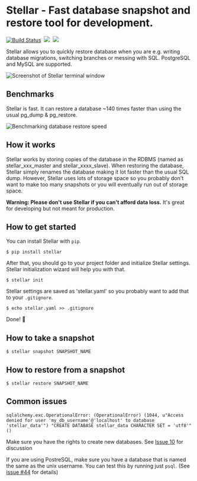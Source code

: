 Stellar - Fast database snapshot and restore tool for development.
=======

[![Build Status](https://travis-ci.org/fastmonkeys/stellar.svg?branch=master)](https://travis-ci.org/fastmonkeys/stellar)&nbsp;
![](http://img.shields.io/pypi/dm/stellar.svg)&nbsp;
![](http://img.shields.io/pypi/v/stellar.svg)


Stellar allows you to quickly restore database when you are e.g. writing database migrations, switching branches or messing with SQL. PostgreSQL and MySQL are supported.

![Screenshot of Stellar terminal window](http://imgur.com/0fXXdcx.png)


Benchmarks
-------
Stellar is fast. It can restore a database ~140 times faster than using the usual
pg_dump & pg_restore.

![Benchmarking database restore speed](http://imgur.com/Md1AHXa.png)

How it works
-------

Stellar works by storing copies of the database in the RDBMS (named as stellar_xxx_master and stellar_xxxx_slave). When restoring the database, Stellar simply renames the database making it lot faster than the usual SQL dump. However, Stellar uses lots of storage space so you probably don't want to make too many snapshots or you will eventually run out of storage space.

**Warning: Please don't use Stellar if you can't afford data loss.** It's great for developing but not meant for production.

How to get started
-------

You can install Stellar with `pip`.

```$ pip install stellar```

After that, you should go to your project folder and initialize Stellar settings. Stellar initialization wizard will help you with that.

```$ stellar init```

Stellar settings are saved as 'stellar.yaml' so you probably want to add that to your `.gitignore`.

```$ echo stellar.yaml >> .gitignore```

Done! :dancers:


How to take a snapshot
-------

```$ stellar snapshot SNAPSHOT_NAME```

How to restore from a snapshot
-------

```$ stellar restore SNAPSHOT_NAME```

Common issues
-------

````
sqlalchemy.exc.OperationalError: (OperationalError) (1044, u"Access denied for user 'my_db_username'@'localhost' to database 'stellar_data'") "CREATE DATABASE stellar_data CHARACTER SET = 'utf8'" ()
`````

Make sure you have the rights to create new databases. See [Issue 10](https://github.com/fastmonkeys/stellar/issues/10) for discussion

If you are using PostreSQL, make sure you have a database that is named the same as the unix username. You can test this by running just `psql`. (See [issue #44](https://github.com/fastmonkeys/stellar/issues/44) for details)
